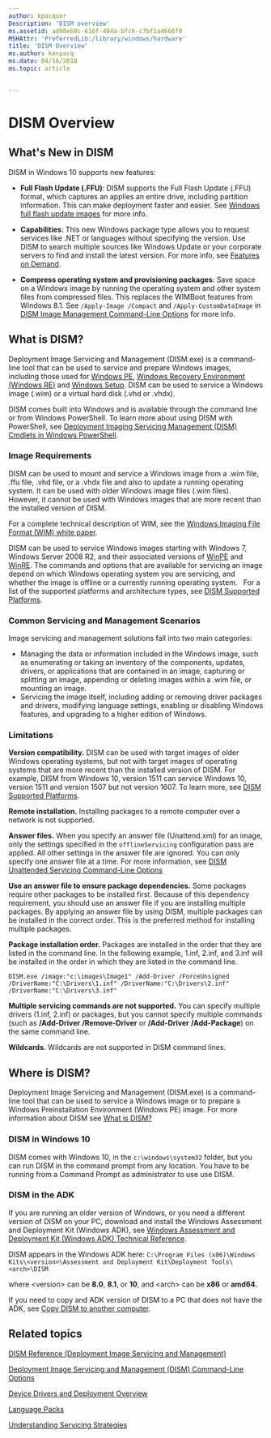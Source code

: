 ```yaml
---
author: kpacquer
Description: 'DISM overview'
ms.assetid: ad08e68c-616f-404a-bfc6-c7bf1a4666f0
MSHAttr: 'PreferredLib:/library/windows/hardware'
title: 'DISM Overview'
ms.author: kenpacq
ms.date: 04/16/2018
ms.topic: article


---
```


# DISM Overview

## What's New in DISM


DISM in Windows 10 supports new features:

-   **Full Flash Update (.FFU)**: DISM supports the Full Flash Update (.FFU) format, which captures an applies an entire drive, including partition information. This can make deployment faster and easier. See [Windows full flash update images](deploy-windows-using-full-flash-update--ffu.md) for more info.

-   **Capabilities**: This new Windows package type allows you to request services like .NET or languages without specifying the version. Use DISM to search multiple sources like Windows Update or your corporate servers to find and install the latest version. For more info, see [Features on Demand](features-on-demand-v2--capabilities.md).

-   **Compress operating system and provisioning packages**: Save space on a Windows image by running the operating system and other system files from compressed files. This replaces the WIMBoot features from Windows 8.1. See `/Apply-Image /Compact` and `/Apply-CustomDataImage` in [DISM Image Management Command-Line Options](dism-image-management-command-line-options-s14.md) for more info.

## What is DISM?


Deployment Image Servicing and Management (DISM.exe) is a command-line tool that can be used to service and prepare Windows images, including those used for [Windows PE](winpe-intro.md), [Windows Recovery Environment (Windows RE)](windows-recovery-environment--windows-re--technical-reference.md) and [Windows Setup](windows-setup-technical-reference.md). DISM can be used to service a Windows image (.wim) or a virtual hard disk (.vhd or .vhdx).

DISM comes built into Windows and is available through the command line or from Windows PowerShell. To learn more about using DISM with PowerShell, see [Deployment Imaging Servicing Management (DISM) Cmdlets in Windows PowerShell](https://docs.microsoft.com/en-us/windows-hardware/manufacture/desktop/use-dism-in-windows-powershell-s14).

### <span id="BKMK_reqs"></span><span id="bkmk_reqs"></span><span id="BKMK_REQS"></span>Image Requirements


DISM can be used to mount and service a Windows image from a .wim file, .ffu file, .vhd file, or a .vhdx file and also to update a running operating system. It can be used with older Windows image files (.wim files). However, it cannot be used with Windows images that are more recent than the installed version of DISM.

For a complete technical description of WIM, see the [Windows Imaging File Format (WIM) white paper](http://go.microsoft.com/fwlink/?LinkId=92227).

DISM can be used to service Windows images starting with Windows 7, Windows Server 2008 R2, and their associated versions of [WinPE](winpe-intro.md) and [WinRE](windows-recovery-environment--windows-re--technical-reference.md). The commands and options that are available for servicing an image depend on which Windows operating system you are servicing, and whether the image is offline or a currently running operating system.
 
For a list of the supported platforms and architecture types, see [DISM Supported Platforms](dism-supported-platforms.md).

### <span id="BKMK_common"></span><span id="bkmk_common"></span><span id="BKMK_COMMON"></span>Common Servicing and Management Scenarios


Image servicing and management solutions fall into two main categories:

-   Managing the data or information included in the Windows image, such as enumerating or taking an inventory of the components, updates, drivers, or applications that are contained in an image, capturing or splitting an image, appending or deleting images within a .wim file, or mounting an image.
-   Servicing the image itself, including adding or removing driver packages and drivers, modifying language settings, enabling or disabling Windows features, and upgrading to a higher edition of Windows.

### <span id="BKMK_limitations"></span><span id="bkmk_limitations"></span><span id="BKMK_LIMITATIONS"></span>Limitations


**Version compatibility.** DISM can be used with target images of older Windows operating systems, but not with target images of operating systems that are more recent than the installed version of DISM. For example, DISM from Windows 10, version 1511 can service Windows 10, version 1511 and version 1507 but not version 1607. To learn more, see [DISM Supported Platforms](dism-supported-platforms.md).

**Remote installation.** Installing packages to a remote computer over a network is not supported. 

**Answer files.** When you specify an answer file (Unattend.xml) for an image, only the settings specified in the `offlineServicing` configuration pass are applied. All other settings in the answer file are ignored. You can only specify one answer file at a time. For more information, see [DISM Unattended Servicing Command-Line Options](dism-unattended-servicing-command-line-options.md)

**Use an answer file to ensure package dependencies.** Some packages require other packages to be installed first. Because of this dependency requirement, you should use an answer file if you are installing multiple packages. By applying an answer file by using DISM, multiple packages can be installed in the correct order. This is the preferred method for installing multiple packages.

**Package installation order.** Packages are installed in the order that they are listed in the command line. In the following example, 1.inf, 2.inf, and 3.inf will be installed in the order in which they are listed in the command line.

```
DISM.exe /image:"c:\images\Image1" /Add-Driver /ForceUnsigned /DriverName:"C:\Drivers\1.inf" /DriverName:"C:\Drivers\2.inf" /DriverName:"C:\Drivers\3.inf"
```

**Multiple servicing commands are not supported.** You can specify multiple drivers (1.inf, 2.inf) or packages, but you cannot specify multiple commands (such as **/Add-Driver** **/Remove-Driver** or **/Add-Driver** **/Add-Package**) on the same command line.

**Wildcards.** Wildcards are not supported in DISM command lines.


## Where is DISM?


Deployment Image Servicing and Management (DISM.exe) is a command-line tool that can be used to service a Windows image or to prepare a Windows Preinstallation Environment (Windows PE) image. For more information about DISM see [What is DISM?](what-is-dism.md)


### DISM in Windows 10

DISM comes with Windows 10, in the `c:\windows\system32` folder, but you can run DISM in the command prompt from any location. You have to be running from a Command Prompt as administrator to use use DISM.

### DISM in the ADK

If you are running an older version of Windows, or you need a different version of DISM on your PC, download and install the Windows Assessment and Deployment Kit (Windows ADK), see [Windows Assessment and Deployment Kit (Windows ADK) Technical Reference](http://go.microsoft.com/fwlink/p/?LinkId=526740).

DISM appears in the Windows ADK here: `C:\Program Files (x86)\Windows Kits\<version>\Assessment and Deployment Kit\Deployment Tools\<arch>\DISM`

where &lt;version&gt; can be **8.0**, **8.1**, or **10**, and &lt;arch&gt; can be **x86** or **amd64**.

If you need to copy and ADK version of DISM to a PC that does not have the ADK, see [Copy DISM to another computer](copy-dism-to-another-computer.md).

## <span id="related_topics"></span>Related topics


[DISM Reference (Deployment Image Servicing and Management)](dism-reference--deployment-image-servicing-and-management.md)

[Deployment Image Servicing and Management (DISM) Command-Line Options](deployment-image-servicing-and-management--dism--command-line-options.md)

[Device Drivers and Deployment Overview](device-drivers-and-deployment-overview.md)

[Language Packs](language-packs-and-windows-deployment.md)

[Understanding Servicing Strategies](understanding-servicing-strategies.md)

 
